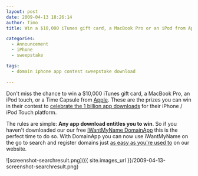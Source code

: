 ```yaml
---
layout: post
date: 2009-04-13 18:26:14
author: Timo
title: Win a $10,000 iTunes gift card, a MacBook Pro or an iPod from Apple

categories:
  - Announcement
  - iPhone
  - sweepstake

tags:
  - domain iphone app contest sweepstake download

---
```


Don't miss the chance to win a $10,000 iTunes gift card, a MacBook Pro, an iPod touch, or a Time Capsule from [Apple](http://apple.com/). These are the prizes you can win in their contest to [celebrate the 1 billion app downloads](http://www.apple.com/itunes/billion-app-countdown/) for their iPhone / iPod Touch platform.

The rules are simple: **Any app download entitles you to win**. So if you haven't downloaded our our free [iWantMyName DomainApp](https://iwantmyname.com/iphone) this is the perfect time to do so. With DomainApp you can now use iWantMyName on the go to search and register domains just [as easy as you're used to](https://iwantmyname.com/blog/2009/04/video-how-to-register-domains-fast-and-easy.htm) on our website.

![screenshot-searchresult.png]({{ site.images_url }}/2009-04-13-screenshot-searchresult.png)
